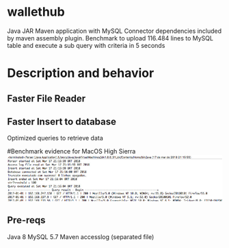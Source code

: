 # wallethub
Java JAR Maven application with MySQL Connector dependencies included by maven assembly plugin.
Benchmark to upload 116.484 lines to MySQL table and execute a sub query with criteria in 5 seconds

# Description and behavior
## Faster File Reader
## Faster Insert to database
Optimized queries to retrieve data

#Benchmark evidence for MacOS High Sierra
![Benchmark evidence for MacOS High Sierra](wallethub-benchmark-localhost.jpeg)

## Pre-reqs
Java 8
MySQL 5.7
Maven
accesslog (separated file)
